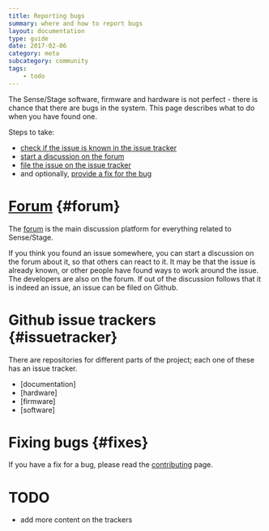 ```yaml
---
title: Reporting bugs
summary: where and how to report bugs
layout: documentation
type: guide
date: 2017-02-06
category: meta
subcategory: community
tags:
    - todo
---
```


The Sense/Stage software, firmware and hardware is not perfect - there is chance that there are bugs in the system. This page describes what to do when you have found one.

Steps to take:

* [check if the issue is known in the issue tracker](#issuetracker)
* [start a discussion on the forum](#forum)
* [file the issue on the issue tracker](#issuetrackker)
* and optionally, [provide a fix for the bug](#fixes)


# [Forum](https://forum.sensestage.eu) {#forum}

The [forum](https://forum.sensestage.eu) is the main discussion platform for everything related to Sense/Stage.

If you think you found an issue somewhere, you can start a discussion on the forum about it, so that others can react to it. It may be that the issue is already known, or other people have found ways to work around the issue. The developers are also on the forum. If out of the discussion follows that it is indeed an issue, an issue can be filed on Github.


# Github issue trackers {#issuetracker}

There are repositories for different parts of the project; each one of these has an issue tracker.

* [documentation]
* [hardware]
* [firmware]
* [software]

# Fixing bugs {#fixes}

If you have a fix for a bug, please read the [contributing](contributing-to-sense-stage) page.


# TODO

- add more content on the trackers
